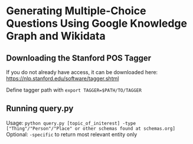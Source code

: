 # Generating Multiple-Choice Questions Using Google Knowledge Graph and Wikidata
## Downloading the Stanford POS Tagger
If you do not already have access, it can be downloaded here: https://nlp.stanford.edu/software/tagger.shtml

Define tagger path with `export TAGGER=$PATH/TO/TAGGER`

## Running query.py

Usage: `python query.py [topic_of_initerest] -type ["Thing"/"Person"/"Place" or other schemas found at schemas.org]`
Optional: `-specific` to return most relevant entity only
